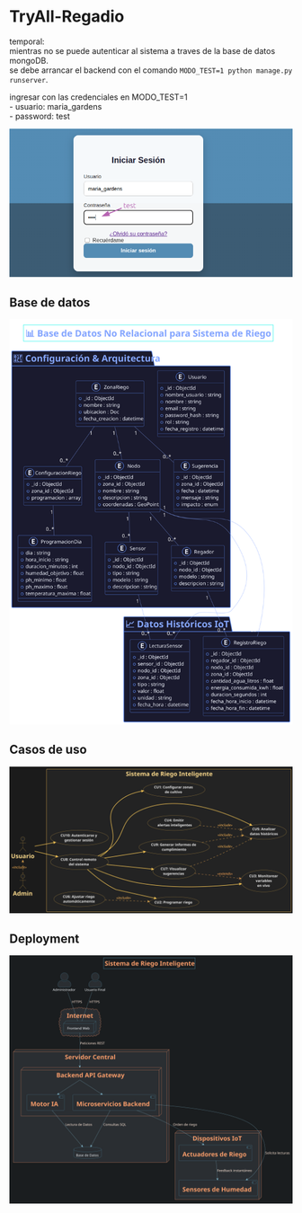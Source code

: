 # TryAll-Regadio

temporal:  
mientras no se puede autenticar al sistema a traves de la base de datos mongoDB.  
se debe arrancar el backend con el comando `MODO_TEST=1 python manage.py runserver`.  

ingresar con las credenciales en MODO_TEST=1  
    - usuario: maria_gardens  
    - password: test  

<img src="docs/export/temporal/ingreso-test.png"/>


## Base de datos
<img src="docs/export/arquitectura/database.svg "/>

## Casos de uso
<img src="docs/export/arquitectura/casoUso.svg "/>

## Deployment
<img src="docs/export/arquitectura/deployment.svg "/>